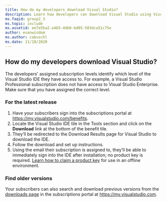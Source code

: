 ```yaml
---
title: How do my developers download Visual Studio?
description: Learn how developers can download Visual Studio using Visual Studio subscriptions
ms.faqid: group2_3
ms.topic: include
ms.assetid: ee7e5ba2-a4b5-4db0-bd05-583dca51c75e
author: evanwindom
ms.author: cabuschl
ms.date: 11/10/2020
---
```


## How do my developers download Visual Studio?
The developers' assigned subscription levels identify which level of the Visual Studio IDE they have access to. For example, a Visual Studio Professional subscription does not have access to Visual Studio Enterprise. Make sure that you have assigned the correct level. 

### For the latest release
1.	Have your subscribers sign into the subscriptions portal at <https://my.visualstudio.com/benefits>. 
0.	Locate the Visual Studio IDE tile in the Tools section and click on the **Download** link at the bottom of the benefit tile. 
0.	They’ll be redirected to the Download Results page for Visual Studio to download the IDE. 
0.	Follow the download and set up instructions.
0.	Using the email their subscription is assigned to, they’ll be able to immediately sign into the IDE after installation; no product key is required. [Learn how to claim a product key](https://docs.microsoft.com/visualstudio/subscriptions/find-keys) for use in an offline environment.

### Find older versions
Your subscribers can also search and download previous versions from the [downloads page](https://my.visualstudio.com/downloads) in the subscriptions portal at <https://my.visualstudio.com>.


